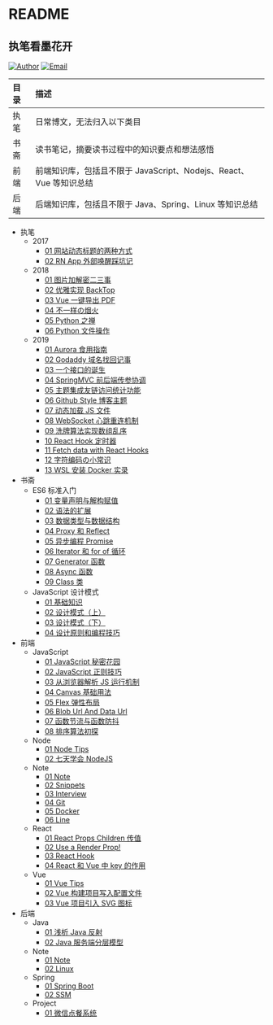 # README

## 执笔看墨花开

[![Author](https://img.shields.io/badge/author-%E6%89%A7%E7%AC%94%E7%9C%8B%E5%A2%A8%E8%8A%B1%E5%BC%80-blue.svg?style=flat-square)](https://chanshiyu.com) [![Email](https://img.shields.io/badge/Emali%20me-1017866168@qq.com-green.svg?style=flat-square)](http://mail.qq.com/cgi-bin/qm_share?t=qm_mailme&email=tNnR9Nfc1drH3N3NwZrX29k)

| 目录 | 描述                                                         |
| :--- | :----------------------------------------------------------- |
| 执笔 | 日常博文，无法归入以下类目                                   |
| 书斋 | 读书笔记，摘要读书过程中的知识要点和想法感悟                 |
| 前端 | 前端知识库，包括且不限于 JavaScript、Nodejs、React、Vue 等知识总结 |
| 后端 | 后端知识库，包括且不限于 Java、Spring、Linux 等知识总结      |

- 执笔
  - 2017
    - [01 网站动态标题的两种方式](执笔/2017/01-网站动态标题的两种方式.md)
    - [02 RN App 外部唤醒踩坑记](执笔/2017/02-RN-App-外部唤醒踩坑记.md)
  - 2018
    - [01 图片加解密二三事](执笔/2018/01-图片加解密二三事.md)
    - [02 优雅实现 BackTop](执笔/2018/02-优雅实现-BackTop.md)
    - [03 Vue 一键导出 PDF](执笔/2018/03-Vue-一键导出-PDF.md)
    - [04 不一样の烟火](执笔/2018/04-不一样の烟火.md)
    - [05 Python 之禅](执笔/2018/05-Python-之禅.md)
    - [06 Python 文件操作](执笔/2018/06-Python-文件操作.md)
  - 2019
    - [01 Aurora 食用指南](执笔/2019/01-Aurora-食用指南.md)
    - [02 Godaddy 域名找回记事](执笔/2019/02-Godaddy-域名找回记事.md)
    - [03 一个接口的诞生](执笔/2019/03-一个接口的诞生.md)
    - [04 SpringMVC 前后端传参协调](执笔/2019/04-SpringMVC-前后端传参协调.md)
    - [05 主题集成友链访问统计功能](执笔/2019/05-主题集成友链访问统计功能.md)
    - [06 Github Style 博客主题](执笔/2019/06-Github-Style-博客主题.md)
    - [07 动态加载 JS 文件](执笔/2019/07-动态加载-JS-文件.md)
    - [08 WebSocket 心跳重连机制](执笔/2019/08-WebSocket-心跳重连机制.md)
    - [09 洗牌算法实现数组乱序](执笔/2019/09-洗牌算法实现数组乱序.md)
    - [10 React Hook 定时器](执笔/2019/10-React-Hook-定时器.md)
    - [11 Fetch data with React Hooks](执笔/2019/11-Fetch-data-with-React-Hooks.md)
    - [12 字符编码の小常识](执笔/2019/12-字符编码の小常识.md)
    - [13 WSL 安装 Docker 实录](执笔/2019/13-WSL-安装-Docker-实录.md)
- 书斋
  - ES6 标准入门
    - [01 变量声明与解构赋值](书斋/ES6-标准入门/01-变量声明与解构赋值.md)
    - [02 语法的扩展](书斋/ES6-标准入门/02-语法的扩展.md)
    - [03 数据类型与数据结构](书斋/ES6-标准入门/03-数据类型与数据结构.md)
    - [04 Proxy 和 Reflect](书斋/ES6-标准入门/04-Proxy-和-Reflect.md)
    - [05 异步编程 Promise](书斋/ES6-标准入门/05-异步编程-Promise.md)
    - [06 Iterator 和 for of 循环](书斋/ES6-标准入门/06-Iterator-和-for-of-循环.md)
    - [07 Generator 函数](书斋/ES6-标准入门/07-Generator-函数.md)
    - [08 Async 函数](书斋/ES6-标准入门/08-Async-函数.md)
    - [09 Class 类](书斋/ES6-标准入门/09-Class-类.md)
  - JavaScript 设计模式
    - [01 基础知识](书斋/JavaScript-设计模式/01-基础知识.md)
    - [02 设计模式（上）](书斋/JavaScript-设计模式/02-设计模式（上）.md)
    - [03 设计模式（下）](书斋/JavaScript-设计模式/03-设计模式（下）.md)
    - [04 设计原则和编程技巧](书斋/JavaScript-设计模式/04-设计原则和编程技巧.md)
- 前端
  - JavaScript
    - [01 JavaScript 秘密花园](前端/JavaScript/01-JavaScript-秘密花园.md)
    - [02 JavaScript 正则技巧](前端/JavaScript/02-JavaScript-正则技巧.md)
    - [03 从浏览器解析 JS 运行机制](前端/JavaScript/03-从浏览器解析-JS-运行机制.md)
    - [04 Canvas 基础用法](前端/JavaScript/04-Canvas-基础用法.md)
    - [05 Flex 弹性布局](前端/JavaScript/05-Flex-弹性布局.md)
    - [06 Blob Url And Data Url](前端/JavaScript/06-Blob-Url-And-Data-Url.md)
    - [07 函数节流与函数防抖](前端/JavaScript/07-函数节流与函数防抖.md)
    - [08 排序算法初探](前端/JavaScript/08-排序算法初探.md)
  - Node
    - [01 Node Tips](前端/Node/01-Node-Tips.md)
    - [02 七天学会 NodeJS](前端/Node/02-七天学会-NodeJS.md)
  - Note
    - [01 Note](前端/Note/01-Note.md)
    - [02 Snippets](前端/Note/02-Snippets.md)
    - [03 Interview](前端/Note/03-Interview.md)
    - [04 Git](前端/Note/04-Git.md)
    - [05 Docker](前端/Note/05-Docker.md)
    - [06 Line](前端/Note/06-Line.md)
  - React
    - [01 React Props Children 传值](前端/React/01-React-Props-Children-传值.md)
    - [02 Use a Render Prop!](前端/React/02-Use-a-Render-Prop!.md)
    - [03 React Hook](前端/React/03-React-Hook.md)
    - [04 React 和 Vue 中 key 的作用](前端/React/04-React-和-Vue-中-key-的作用.md)
  - Vue
    - [01 Vue Tips](前端/Vue/01-Vue-Tips.md)
    - [02 Vue 构建项目写入配置文件](前端/Vue/02-Vue-构建项目写入配置文件.md)
    - [03 Vue 项目引入 SVG 图标](前端/Vue/03-Vue-项目引入-SVG-图标.md)
- 后端
  - Java
    - [01 浅析 Java 反射](后端/Java/01-浅析-Java-反射.md)
    - [02 Java 服务端分层模型](后端/Java/02-Java-服务端分层模型.md)
  - Note
    - [01 Note](后端/Note/01-Note.md)
    - [02 Linux](后端/Note/02-Linux.md)
  - Spring
    - [01 Spring Boot](后端/Spring/01-Spring-Boot.md)
    - [02 SSM](后端/Spring/02-SSM.md)
  - Project
    - [01 微信点餐系统](后端/Project/01-微信点餐系统.md)
